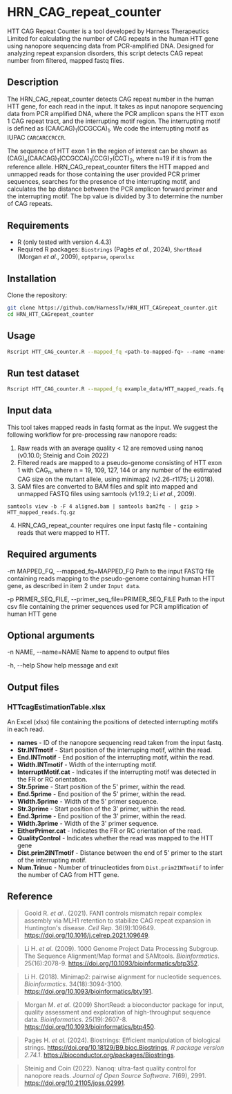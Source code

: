# HRN_CAG_repeat_counter
HTT CAG Repeat Counter is a tool developed by Harness Therapeutics Limited for calculating the number of CAG repeats in the human HTT gene using nanopore sequencing data from PCR-amplified DNA. Designed for analyzing repeat expansion disorders, this script detects CAG repeat number from filtered, mapped fastq files.

## Description

The HRN_CAG_repeat_counter detects CAG repeat number in the human HTT gene, for each read in the input. It takes as input nanopore sequencing data from PCR amplified DNA, where the PCR amplicon spans the HTT exon 1 CAG repeat tract, and the interrupting motif region. The interrupting motif is defined as (CAACAG)<sub>1</sub>(CCGCCA)<sub>1</sub>. We code the interrupting motif as IUPAC `CARCARCCRCCR`.

The sequence of HTT exon 1 in the region of interest can be shown as (CAG)<sub>n</sub>(CAACAG)<sub>1</sub>(CCGCCA)<sub>1</sub>(CCG)<sub>7</sub>(CCT)<sub>2</sub>, where n=19 if it is from the reference allele. 
HRN_CAG_repeat_counter filters the HTT mapped and unmapped reads for those containing the user provided PCR primer sequences, searches for the presence of the interrupting motif, and calculates the bp distance between the PCR amplicon forward primer and the interrupting motif. The bp value is divided by 3 to determine the number of CAG repeats.

## Requirements

- R (only tested with version 4.4.3)
- Required R packages: `Biostrings` (Pagès _et al._, 2024), `ShortRead` (Morgan _et al._, 2009), `optparse`, `openxlsx`

## Installation

Clone the repository:

```bash
git clone https://github.com/HarnessTx/HRN_HTT_CAGrepeat_counter.git
cd HRN_HTT_CAGrepeat_counter
```

## Usage

```bash
Rscript HTT_CAG_counter.R --mapped_fq <path-to-mapped-fq> --name <name> --primer_seq_file <path-to-primer-csv>
```

## Run test dataset

```bash
Rscript HTT_CAG_counter.R --mapped_fq example_data/HTT_mapped_reads.fq.gz --name testdataset --primer_seq_file example_data/PrimerSequence_Goold.2021.csv
```

## Input data

This tool takes mapped reads in fastq format as the input. We suggest the following workflow for pre-processing raw nanopore reads:
1. Raw reads with an average quality < 12 are removed using nanoq (v0.10.0; Steinig and Coin 2022) 
2. Filtered reads are mapped to a pseudo-genome consisting of HTT exon 1 with CAG<sub>n</sub>, where n = 19, 109, 127, 144 or any number of the estimated CAG size on the mutant allele, using minimap2 (v2.26-r1175; Li 2018). 
3. SAM files are converted to BAM files and split into mapped and unmapped FASTQ files using samtools (v1.19.2; Li _et al._, 2009).
```
samtools view -b -F 4 aligned.bam | samtools bam2fq - | gzip > HTT_mapped_reads.fq.gz
```
4. HRN_CAG_repeat_counter requires one input fastq file - containing reads that were mapped to HTT.

## Required arguments
-m MAPPED_FQ, --mapped_fq=MAPPED_FQ
    Path to the input FASTQ file containing reads mapping to the pseudo-genome containing human HTT gene, as described in item 2 under `Input data`.

-p PRIMER_SEQ_FILE, --primer_seq_file=PRIMER_SEQ_FILE
    Path to the input csv file containing the primer sequences used for PCR amplification of human HTT gene

## Optional arguments
-n NAME, --name=NAME
    Name to append to output files

-h, --help
    Show help message and exit

## Output files

### HTTcagEstimationTable.xlsx
An Excel (xlsx) file containing the positions of detected interrupting motifs in each read.

- **names** - ID of the nanopore sequencing read taken from the input fastq.
- **Str.INTmotif** - Start position of the interruping motif, within the read.
- **End.INTmotif** - End position of the interrupting motif, within the read.
- **Width.INTmotif** - Width of the interrupting motif.
- **InterruptMotif.cat** - Indicates if the interrupting motif was detected in the FR or RC orientation.
- **Str.5prime** - Start position of the 5' primer, within the read.
- **End.5prime** - End position of the 5' primer, within the read.
- **Width.5prime** - Width of the 5' primer sequence.
- **Str.3prime** - Start position of the 3' primer, within the read.
- **End.3prime** - End position of the 3' primer, within the read.
- **Width.3prime** - Width of the 3' primer sequence.
- **EitherPrimer.cat** - Indicates the FR or RC orientation of the read.
- **QualityControl** - Indicates whether the read was mapped to the HTT gene
- **Dist.prim2INTmotif** - Distance between the end of 5' primer to the start of the interrupting motif.
- **Num.Trinuc** - Number of trinucleotides from `Dist.prim2INTmotif` to infer the number of CAG from HTT gene.


## Reference
>Goold R. _et al._. (2021). FAN1 controls mismatch repair complex assembly via MLH1 retention to stabilize CAG repeat expansion in Huntington's disease. _Cell Rep._ 36(9):109649. https://doi.org/10.1016/j.celrep.2021.109649. 

>Li H. _et al._ (2009). 1000 Genome Project Data Processing Subgroup. The Sequence Alignment/Map format and SAMtools. _Bioinformatics_. 25(16):2078-9. https://doi.org/10.1093/bioinformatics/btp352.

>Li H. (2018). Minimap2: pairwise alignment for nucleotide sequences. _Bioinformatics_. 34(18):3094-3100. https://doi.org/10.1093/bioinformatics/bty191.

>Morgan M. _et al._ (2009) ShortRead: a bioconductor package for input, quality assessment and exploration of high-throughput sequence data. _Bioinformatics_. 25(19):2607-8. https://doi.org/10.1093/bioinformatics/btp450.

>Pagès H. _et al._ (2024). Biostrings: Efficient manipulation of biological strings. https://doi.org/10.18129/B9.bioc.Biostrings, _R package version 2.74.1_. https://bioconductor.org/packages/Biostrings.

>Steinig and Coin (2022). Nanoq: ultra-fast quality control for nanopore reads. _Journal of Open Source Software_. 7(69), 2991. https://doi.org/10.21105/joss.02991.


